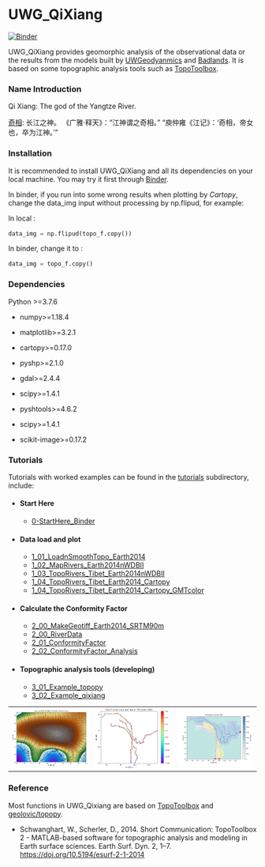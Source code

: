 UWG_QiXiang
=====

[![Binder](https://mybinder.org/badge_logo.svg)](https://mybinder.org/v2/gh/NengLu/UWG_QiXiang/master)

UWG_QiXiang provides geomorphic analysis of the observational data or the results from the models built by [UWGeodyanmics](https://github.com/underworldcode/UWGeodynamics) and [Badlands](https://github.com/badlands-model). It is based on some topographic analysis tools such as [TopoToolbox](https://topotoolbox.wordpress.com/).


### Name Introduction
Qi Xiang: The god of the Yangtze River.

[奇相](https://zh.wikipedia.org/wiki/%E6%B1%9F%E5%90%9B%E5%A4%A7%E7%A5%9E): 长江之神。 《广雅·释天》：“江神谓之奇相。” “庾仲雍《江记》：‘奇相，帝女也，卒为江神。’”


###  Installation
It is recommended to install UWG_QiXiang and all its dependencies on your local machine. You may try it first through [Binder](https://mybinder.org/v2/gh/NengLu/UWG_QiXiang/master).

In binder, if you run into some wrong results when plotting by *Cartopy*, change the data_img input without processing by np.flipud, for example:

In local :

``` python 
data_img = np.flipud(topo_f.copy()) 
```
In binder, change it to :
``` python 
data_img = topo_f.copy() 
```


### Dependencies
Python >=3.7.6 
  - numpy>=1.18.4

  - matplotlib>=3.2.1

  - cartopy>=0.17.0

  - pyshp>=2.1.0

  - gdal>=2.4.4

  - scipy>=1.4.1

  - pyshtools>=4.6.2

  - scipy>=1.4.1

  - scikit-image>=0.17.2


### Tutorials
Tutorials with worked examples can be found in the [tutorials](tutorials/) subdirectory, include:

- #### Start Here
  - [0-StartHere_Binder](tutorials/0-StartHere_Binder.ipynb)
  
- #### Data load and plot
  - [1_01_LoadnSmoothTopo_Earth2014](tutorials/1_01_LoadnSmoothTopo_Earth2014.ipynb)
  - [1_02_MapRivers_Earth2014nWDBII](tutorials/1_02_MapRivers_Earth2014nWDBII.ipynb)
  - [1_03_TopoRivers_Tibet_Earth2014nWDBII](tutorials/1_03_TopoRivers_Tibet_Earth2014nWDBII.ipynb)
  - [1_04_TopoRivers_Tibet_Earth2014_Cartopy](tutorials/1_04_TopoRivers_Tibet_Earth2014_Cartopy.ipynb)
  - [1_04_TopoRivers_Tibet_Earth2014_Cartopy_GMTcolor](tutorials/1_04_TopoRivers_Tibet_Earth2014_Cartopy_GMTcolor.ipynb)

- #### Calculate the Conformity Factor
  - [2_00_MakeGeotiff_Earth2014_SRTM90m](tutorials/2_00_MakeGeotiff_Earth2014_SRTM90m.ipynb)
  - [2_00_RiverData](tutorials/2_00_RiverData.ipynb)
  - [2_01_ConformityFactor](tutorials/2_01_ConformityFactor.ipynb)
  - [2_02_ConformityFactor_Analysis](tutorials/2_02_ConformityFactor_Analysis.ipynb)

- #### Topographic analysis tools  (developing)
  - [3_01_Example_topopy](tutorials/3_01_Example_topopy.ipynb)
  - [3_02_Example_qixiang](tutorials/3_02_Example_qixiang_topopy.ipynb)

<table><tr>
<td> <img src="pic/Tibet_Earth2014.TBI2014.5min.order20_Rivers.png" alt="Drawing" style="width: 250px;"/> </td>
<td> <img src="pic/CF_order1080.png"  alt="Drawing" style="width: 250px;"/> </td>
<td> <img src="pic/TRR_Basin.png" alt="Drawing" style="width: 250px;"/> </td>
</tr></table>

### Reference
Most functions in UWG_Qixiang are based on [TopoToolbox](https://topotoolbox.wordpress.com/) and [geolovic/topopy](https://github.com/geolovic/topopy).

- Schwanghart, W., Scherler, D., 2014. Short Communication: TopoToolbox 2 - MATLAB-based software for topographic analysis and modeling in Earth surface sciences. Earth Surf. Dyn. 2, 1–7. https://doi.org/10.5194/esurf-2-1-2014

